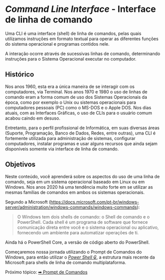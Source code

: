 # _Command Line Interface_ - Interface de linha de comando

Uma CLI é uma interface (shell) de linha de comandos, pelas quais utilizamos instruções em formato textual para operar as diferentes funções do sistema operacional e programas contidos nele.

A interação ocorre através de sucessivas linhas de comando, determinando instruções para o Sistema Operacional executar no computador.

## Histórico

Nos anos 1960, esta era a única maneira de se interagir com os computadores, via Terminal.
Nos anos 1970 e 1980 o uso de linhas de comando eram a forma comum de uso dos Sistemas Operacionais da época, como por exemplo o Unix ou sistemas operacionais para computadores pessoais (PC) como o MS-DOS e o Apple DOS.
Nos dias atuais, com as Interfaces Gráficas, o uso de CLIs para o usuário comum acabou caindo em desuso.

Entretanto, para o perfil profissional de Informática, em suas diversas áreas (Suporte, Programação, Banco de Dados, Redes, entre outras), uma CLI é fortemente utilizada para administração de sistemas, configurar computadores, instalar programas e usar alguns recursos que ainda sejam disponíveis somente via interface de linha de comando.

## Objetivos

Neste conteúdo, você aprenderá sobre os aspectos do uso de uma linha de comando, seja em um sistema operacional baseado em Linux ou em Windows. Nos anos 2020 há uma tendência muito forte em se utilizar as mesmas famílias de comandos em ambos os sistemas operacionais.

Segundo a Microsoft (https://docs.microsoft.com/pt-br/windows-server/administration/windows-commands/windows-commands):
> O Windows tem dois shells de comando: o Shell de comando e o PowerShell. Cada shell é um programa de software que fornece comunicação direta entre você e o sistema operacional ou aplicativo, fornecendo um ambiente para automatizar operações de ti. 

Ainda há o PowerShell Core, a versão de código aberto do PowerShell.

Começaremos nossa jornada utilizando o Prompt de Comandos do Windows, para então utilizar o [_Power Shell ₢_](https://docs.microsoft.com/pt-br/powershell/scripting/overview?view=powershell-7), a estrutura mais recente da Microsoft para shells de linha de comando multiplataforma.

Próximo tópico: [➡ Prompt de Comandos](03-prompt-comandos.md)
